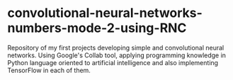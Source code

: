 # convolutional-neural-networks-numbers-mode-2-using-RNC
Repository of my first projects developing simple and convolutional neural networks. Using Google's Collab tool, applying programming knowledge in Python language oriented to artificial intelligence and also implementing TensorFlow in each of them.
